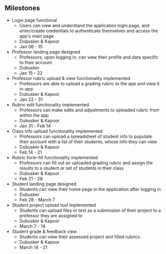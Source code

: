 ## Milestones
*  Login page functional
	* Users can view and understand the application login page, and enter/create credentials to authenticate themselves and access the app's main page
	* Dubusker & Kapoor
	* Jan 06 - 15
* Professor landing page designed
	* Professors, upon logging in, can view their profile and data specific to their account
	* Dubusker
	* Jan 15 - 22
* Professor rubric upload & view functionality implemented
	* Professors are able to upload a grading rubric to the app and view it in-app
	* Dubusker & Kapoor
	* Jan 22 - 31
* Rubric edit functionality implemented
	* Professors can make edits and adjustments to uploaded rubric from within the app
	* Dubusker & Kapoor
	* Jan 31 - Feb 14
* Class info upload functionality implemented
	* Professors can upload a spreadsheet of student info to populate their account with a list of their students, whose info they can view
	* Dubusker & Kapoor
	* Feb 14 - 21
* Rubric form-fill functionality implemented
	* Professors can fill out an uploaded grading rubric and assign the results to a student or set of students in their class
	* Dubusker & Kapoor
	* Feb 21 - 28
* Student landing page designed
	* Students can view their home page in the application after logging in
	* Dubusker
	* Feb 28 - March 7
* Student project upload tool implemented
	* Students can upload files or text as a submission of their project to a professor they are assigned to
	* Dubusker & Kapoor
	* March 7 - 14
* Student grade & feedback view
	* Students can view their assessed project and filled rubrics
	* Dubusker & Kapoor
	* March 14 - 21 
